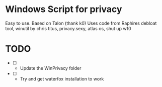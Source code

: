 # Windows Script for privacy 

Easy to use. 
Based on Talon (thank k0)
Uses code from Raphires debloat tool, winutil by chris titus, privacy.sexy, atlas os, shut up w10

# TODO
- [ ] - Update the WinPrivacy folder

- [ ] - Try and get waterfox installation to work


